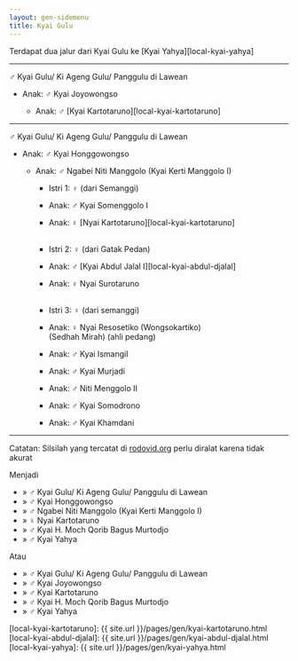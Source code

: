 ```yaml
---
layout: gen-sidemenu
title: Kyai Gulu
---
```


Terdapat dua jalur dari Kyai Gulu ke [Kyai Yahya][local-kyai-yahya]

-- -- --

♂ Kyai Gulu/ Ki Ageng Gulu/ Panggulu di Lawean

*	Anak: ♂ Kyai Joyowongso

	*	Anak: ♂ [Kyai Kartotaruno][local-kyai-kartotaruno]

-- -- --

♂ Kyai Gulu/ Ki Ageng Gulu/ Panggulu di Lawean

*	Anak: ♂ Kyai Honggowongso

	*	Anak: ♂ Ngabei Niti Manggolo (Kyai Kerti Manggolo I)

		*	Istri 1: ♀ (dari Semanggi)
		*	Anak: ♂ Kyai Somenggolo I
		*	Anak: ♀ [Nyai Kartotaruno][local-kyai-kartotaruno]
		<br/><br/>

		*	Istri 2: ♀ (dari Gatak Pedan)
		*	Anak: ♂ [Kyai Abdul Jalal I][local-kyai-abdul-djalal]
		*	Anak: ♀ Nyai Surotaruno
		<br/><br/>

		*	Istri 3: ♀ (dari semanggi)
		*	Anak: ♀ Nyai Resosetiko (Wongsokartiko)
			<br/>(Sedhah Mirah) (ahli pedang)
		*	Anak: ♂ Kyai Ismangil
		*	Anak: ♂ Kyai Murjadi
		*	Anak: ♂ Niti Menggolo II
		*	Anak: ♂ Kyai Somodrono
		*	Anak: ♂ Kyai Khamdani

-- -- --
    
Catatan: Silsilah yang tercatat di 
[rodovid.org](http://id.rodovid.org/wk/Orang:925669)
perlu diralat karena tidak akurat

Menjadi

*	» ♂ Kyai Gulu/ Ki Ageng Gulu/ Panggulu di Lawean
*	» ♂ Kyai Honggowongso
*	» ♂ Ngabei Niti Manggolo (Kyai Kerti Manggolo I)
*	» ♀ Nyai Kartotaruno
*	» ♂ Kyai H. Moch Qorib Bagus Murtodjo
*	» ♂ Kyai Yahya

Atau

*	» ♂ Kyai Gulu/ Ki Ageng Gulu/ Panggulu di Lawean
*	» ♂ Kyai Joyowongso
*	» ♂ Kyai Kartotaruno
*	» ♂ Kyai H. Moch Qorib Bagus Murtodjo
*	» ♂ Kyai Yahya

[//]: <> ( -- -- -- links below -- -- -- )

[local-kyai-kartotaruno]: {{ site.url }}/pages/gen/kyai-kartotaruno.html
[local-kyai-abdul-djalal]: {{ site.url }}/pages/gen/kyai-abdul-djalal.html
[local-kyai-yahya]: {{ site.url }}/pages/gen/kyai-yahya.html
